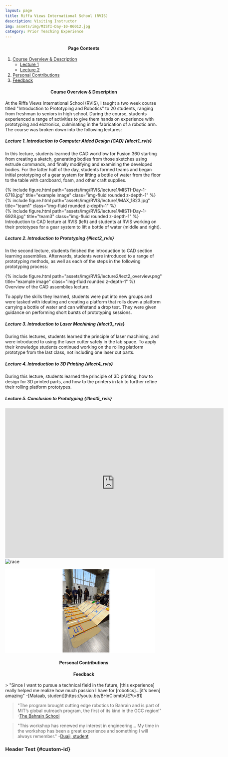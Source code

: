 ```yaml
---
layout: page
title: Riffa Views International School (RVIS)
description: Visiting Instructor 
img: assets/img/MISTI-Day-10-06012.jpg
category: Prior Teaching Experience
---
```

<h4 style="text-align: center;">Page Contents</h4>
 
1. [Course Overview & Description](#cod_rvis)
   * [Lecture 1](#lect1_rvis)
   * [Lecture 2](#lect2_rvis)
2. [Personal Contributions](#pcontr_rvis)
3. [Feedback](#fdbk_rvis)

<h4 id="cod_rvis" style="text-align: center;">Course Overview & Description</h4>
At the Riffa Views International School (RVIS), I taught a two week course titled "Introduction to Prototyping and Robotics" to 20 students, ranging from freshman to seniors in high school. During the course, students experienced a range of activities to give them hands on experience with prototyping and elctronics, culminating in the fabrication of a robotic arm. The course was broken down into the following lectures:

##### **Lecture 1. Introduction to Computer Aided Design (CAD)** {#lect1_rvis} 

In this lecture, students learned the CAD workflow for Fusion 360 starting from creating a sketch, generating bodies from those sketches using extrude commands, and finally modifying and examining the developed bodies. For the latter half of the day, students formed teams and began initial prototyping of a gear system for lifting a bottle of water from the floor to the table with cardboard, foam, and other craft supplies.

<div class="row">
    <div class="col-sm mt-7 mt-md-0">
        {% include figure.html path="assets/img/RVIS/lecture1/MISTI-Day-1-6718.jpg" title="example image" class="img-fluid rounded z-depth-1" %}
    </div>
    <div class="col-sm mt-3 mt-md-0">
        {% include figure.html path="assets/img/RVIS/lecture1/MAX_1823.jpg" title="team1" class="img-fluid rounded z-depth-1" %}
    </div>
    <div class="col-sm mt-3 mt-md-0">
        {% include figure.html path="assets/img/RVIS/lecture1/MISTI-Day-1-6928.jpg" title="team3" class="img-fluid rounded z-depth-1" %}
    </div>
</div>
<div class="caption">
    Introduction to CAD lecture at RVIS (left) and students at RVIS working on their prototypes for a gear system to lift a bottle of water (middle and right).
</div>

##### **Lecture 2. Introduction to Prototyping** {#lect2_rvis} 
In the second lecture, students finished the introduction to CAD section learning assemblies. Afterwards, students were introduced to a range of prototyping methods, as well as each of the steps in the following prototyping process:

<div class="d-flex justify-content-center">
    <div class="col-sm-7 mt-7 mt-md-0">
        {% include figure.html path="assets/img/RVIS/lecture2/lect2_overview.png" title="example image" class="img-fluid rounded z-depth-1" %}
    </div>
</div>
<div class="caption">
    Overview of the CAD assemblies lecture. 
</div>

To apply the skills they learned, students were put into new groups and were tasked with ideating and creating a platform that rolls down a platform carrying a bottle of water and can withstand a drop test. They were given guidance on performing short bursts of prototyping sessions. 

##### **Lecture 3. Introduction to Laser Machining** {#lect3_rvis} 
During this lectures, students learned the principle of laser machining, and were introduced to using the laser cutter safely in the lab space. To apply their knowledge students continued working on the rolling platform prototype from the last class, not including one laser cut parts. 

##### **Lecture 4. Introduction to 3D Printing** {#lect4_rvis} 
During this lecture, students learned the principle of 3D printing, how to design for 3D printed parts, and how to the printers in lab to further refine their rolling platform prototypes.

##### **Lecture 5. Conclusion to Prototyping** {#lect5_rvis} 

<div class="embed-container">
  <iframe
      src="https://www.youtube.com/embed/Bhh89lDGy9w"
      width="700"
      height="480"
      frameborder="0"
      allowfullscreen="true">
  </iframe>
</div>


<image src="assets/img/RVIS/lecture5/race.gif" alt="race" width="450" /> 

![Alt Text](assets/img/RVIS/lecture5/race.gif)

<h4 id="pcontr_rvis" style="text-align: center;">Personal Contributions</h4>

<h4 id="fdbk_rvis" style="text-align: center;">Feedback</h4>
> "Since I want to pursue a technical field in the future, [this experience] really helped me realize how much passion I have for [robotics]...[it's been] amazing" -[Mataab, student](https://youtu.be/BHnCiomtbUE?t=81)

> "The program brought cutting edge robotics to Bahrain and is part of MIT’s global outreach program, the first of its kind in the GCC region!" -[The Bahrain School](https://www.linkedin.com/posts/the-bahrain-school_usainbahrain-mittechnology-mit-activity-7021072572750409728-KWNk?utm_source=share&utm_medium=member_desktop)

> "This workshop has renewed my interest in engineering... My time in the workshop has been a great experience and something I will always remember." -[Duaji, student](https://www.linkedin.com/pulse/rvis-massachusetts-institute-technology-mit-host-successful-wehbe/?trackingId=Ro0xORg%2BTxOk8zTJlCu49w%3D%3D) 

### Header Test {#custom-id}
